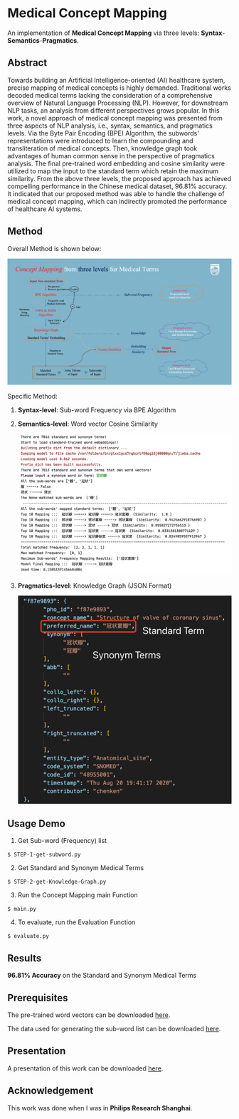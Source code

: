# Medical Concept Mapping

An implementation of **Medical Concept Mapping** via three levels: **Syntax**-**Semantics**-**Pragmatics**.

## Abstract

Towards building an Artificial Intelligence-oriented (AI) healthcare system, precise mapping of medical concepts is highly demanded. Traditional works decoded medical terms lacking the consideration of a comprehensive overview of Natural Language Processing (NLP). However, for downstream NLP tasks, an analysis from different perspectives grows popular. In this work, a novel approach of medical concept mapping was presented from three aspects of NLP analysis, i.e., syntax, semantics, and pragmatics levels. Via the Byte Pair Encoding (BPE) Algorithm, the subwords' representations were introduced to learn the compounding and transliteration of medical concepts. Then, knowledge graph took advantages of human common sense in the perspective of pragmatics analysis. The final pre-trained word embedding and cosine similarity were utilized to map the input to the standard term which retain the maximum similarity. From the above three levels, the proposed approach has achieved compelling performance in the Chinese medical dataset, 96.81% accuracy. It indicated that our proposed method was able to handle the challenge of medical concept mapping, which can indirectly promoted the performance of healthcare AI systems.

## Method

Overall Method is shown below:

<p align="center">
  <img src='Method.png'>
</p>

Specific Method:

1. **Syntax-level**: Sub-word Frequency via BPE Algorithm 

2. **Semantics-level**: Word vector Cosine Similarity
    
    <p align="center">
      <img src='Demo.png'>
    </p>

3. **Pragmatics-level**: Knowledge Graph (JSON Format)

    <p align="center">
      <img src='Knowledge-Graph.png'>
    </p>

## Usage Demo

1. Get Sub-word (Frequency) list

```text
$ STEP-1-get-subword.py
```

2. Get Standard and Synonym Medical Terms

```text
$ STEP-2-get-Knowledge-Graph.py
```

3. Run the Concept Mapping main Function

```text
$ main.py
```

4. To evaluate, run the Evaluation Function

```text
$ evaluate.py
```

## Results

**96.81% Accuracy** on the Standard and Synonym Medical Terms

## Prerequisites

The pre-trained word vectors can be downloaded [here](https://drive.google.com/file/d/19UoQOS0MCefIiqTqpQAzFePJdsRnmpuC/view?usp=sharing).

The data used for generating the sub-word list can be downloaded [here](https://drive.google.com/drive/folders/189J09QtpoAwrM9YUw1KGMaZSE6g_ukOc?usp=sharing).

## Presentation

A presentation of this work can be downloaded [here](https://github.com/SuperBruceJia/paper-reading/raw/master/NLP-field/Sub-words/Concept-Matching-Task.pptx).

## Acknowledgement

This work was done when I was in **Philips Research Shanghai**.
